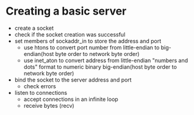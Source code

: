 # Creating a basic server
- create a socket
- check if the socket creation was successful
- set members of sockaddr_in to store the address and port
	- use htons to convert port number from little-endian to big-endian(host byte order to network byte order) 
	- use inet_aton to convert address from little-endian "numbers and dots" format to numeric binary big-endian(host byte order to network byte order) 
- bind the socket to the server address and port
	- check errors
- listen to connections
	- accept connections in an infinite loop
	- receive bytes (recv)
